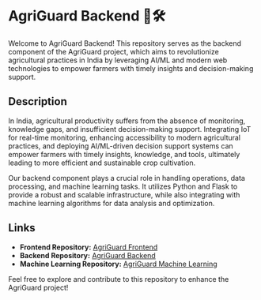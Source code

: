 # AgriGuard Backend 🌾🛠️

Welcome to AgriGuard Backend! This repository serves as the backend component of the AgriGuard project, which aims to revolutionize agricultural practices in India by leveraging AI/ML and modern web technologies to empower farmers with timely insights and decision-making support.

## Description

In India, agricultural productivity suffers from the absence of monitoring, knowledge gaps, and insufficient decision-making support. Integrating IoT for real-time monitoring, enhancing accessibility to modern agricultural practices, and deploying AI/ML-driven decision support systems can empower farmers with timely insights, knowledge, and tools, ultimately leading to more efficient and sustainable crop cultivation.

Our backend component plays a crucial role in handling operations, data processing, and machine learning tasks. It utilizes Python and Flask to provide a robust and scalable infrastructure, while also integrating with machine learning algorithms for data analysis and optimization.

## Links

- **Frontend Repository:** [AgriGuard Frontend](https://github.com/ankitmalik84/AgriGuard_Frontend)
- **Backend Repository:** [AgriGuard Backend](https://github.com/ankitmalik84/AgriGuard_backend)
- **Machine Learning Repository:** [AgriGuard Machine Learning](https://github.com/ankitmalik84/AgriGuard_ML)

Feel free to explore and contribute to this repository to enhance the AgriGuard project!

